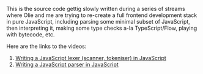 This is the source code gettig slowly written during a series of streams where Olie and me are trying to re-create a full frontend development stack in pure JavaScript, including parsing some minimal subset of JavaScript, then interpreting it, making some type checks a-la TypeScript/Flow, playing with bytecode, etc.

Here are the links to the videos:

1. [Writing a JavaScript lexer (scanner, tokeniser) in JavaScript](https://www.youtube.com/watch?v=jMun70Q4J_Y&list=PLnipdbm4t965ROHrQlxLRcSavCudqq2mz&index=1)
2. [Writing a JavaScript parser in JavaScript](https://www.youtube.com/watch?v=iDL9bwADEoE&list=PLnipdbm4t965ROHrQlxLRcSavCudqq2mz&index=2)
